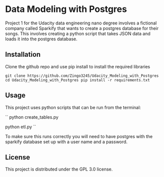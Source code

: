 # Data Modeling with Postgres

Project 1 for the Udacity data engineering nano degree involves a fictional company called Sparkify that wants to create a postgres database for their songs. This involves creating a python script that takes JSON data and loads it into the postgres database.

## Installation

Clone the github repo and use pip install to install the required libraries

``
git clone https://github.com/Zingo3245/Udacity_Modeling_with_Postgres
cd Udacity_Modeling_with_Postgres
pip install -r requirements.txt
``

## Usage

This project uses python scripts that can be run from the terminal:

``
python create_tables.py

python etl.py
``

To make sure this runs correctly you will need to have postgres with the sparkify database set up with a user name and a password.

## License

This project is distributed under the GPL 3.0 license.